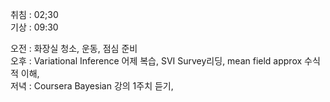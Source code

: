취침 : 02;30  
기상 : 09:30  
  
오전 : 화장실 청소, 운동, 점심 준비  
오후 : Variational Inference 어제 복습, SVI Survey리딩, mean field approx 수식적 이해,  
저녁 : Coursera Bayesian 강의 1주치 듣기,  

